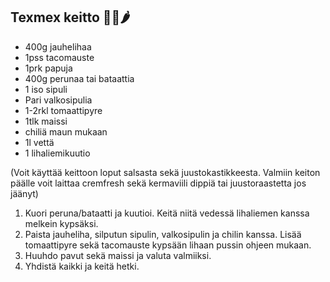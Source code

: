 ## Texmex keitto 🍲🌽🌶
- 400g jauhelihaa 
- 1pss tacomauste
- 1prk papuja
- 400g perunaa tai bataattia
- 1 iso sipuli 
- Pari valkosipulia
- 1-2rkl tomaattipyre
- 1tlk maissi
- chiliä maun mukaan
- 1l vettä
- 1 lihaliemikuutio

(Voit käyttää keittoon loput salsasta sekä juustokastikkeesta. Valmiin keiton päälle voit laittaa cremfresh sekä kermaviili dippiä tai juustoraastetta jos jäänyt)


1. Kuori peruna/bataatti ja kuutioi. Keitä niitä vedessä lihaliemen kanssa melkein kypsäksi.
2. Paista jauheliha, silputun sipulin, valkosipulin ja chilin kanssa. Lisää tomaattipyre sekä tacomauste kypsään lihaan pussin ohjeen mukaan.
3. Huuhdo pavut sekä maissi ja valuta valmiiksi.
4. Yhdistä kaikki ja keitä hetki.
